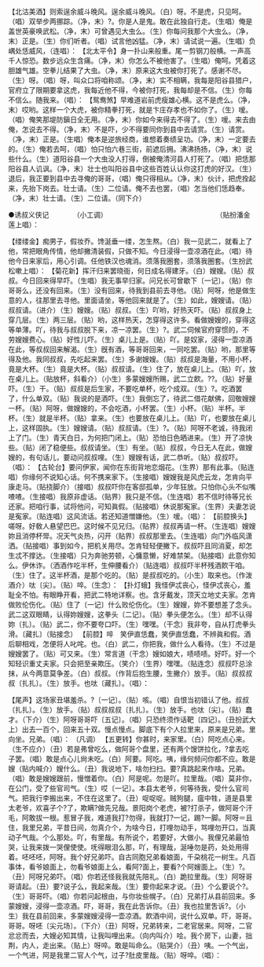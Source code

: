 <!-- { "loadSidebar": true } -->
【北沽美酒】则索逞余威斗晚风。逞余威斗晚风。（白）呀。不是虎，只见呵。（唱）双举步两挪踪。（净，末）?。你是人是鬼。敢在此独自行走。（生唱）俺是盖世英豪唤武松。（净，末）可曾遇见大虫么。（生）你每问我那个大虫么。（净，末）正是。（生）你们听者。（唱）试言他凶猛。（净，末）请试说一遍。（生唱）负嵎处恁威风，（连唱）： 
【北太平令】身一扑山来般重。尾一剪钢刀般横。一声高千人惊恐。数步远众生含痛。（净，末）你怎么不被他害了。（生唱）俺呵。凭着这胆雄气雄。空拳儿结果了大虫。（净，末）原来这大虫被你打死了。感谢不尽。（生）呀。（唱）呀，叫众口将咱称颂。（净，末）实不相瞒，我每是阳谷县猎户，官府立了限期要拿这虎，我每近他不得，今被你打死，我每却是不信。（生）你每不信么。随我来。（唱）： 
【鸳鸯煞】早难道岩前虎瘦雄心横。这不是虎么。（净，末）哎哟。这样一个大虎，被你精拳打死，就是卞庄存孝也不如你了。（生）嗳。（唱）俺笑那堤防鎭日全无用。（净，末）你如今来得去不得了。（生）嗳。来去由俺，怎说去不得。（净，末）不是吓，少不得要同你到县中去请赏。（生）请赏。（净，末）正是。（生唱）俺本是逆旅经商，谁想着奏绩呈功。（净，末）一定要去的。（生）俺若去呵，（唱）怕只怕六巷三街，前遮后拥。沸沸扬扬，（净，末）说些什么。（生）道阳谷县一个大虫没人打得，倒被俺清河县人打死了。（唱）把恁那阳谷县人讥讽。（净，末）壮士也叫阳谷县中这些百姓认认你这打虎的好汉。（生）退后，我正要到县中去寻俺的哥哥，（唱）俺只得相从。（净，末）伙计，把虎拴起来，先抬下岗去。壮士请。（生）二位请。俺不去也罢，（唱）怎当他们恁趋奉。（净，末）壮士请。（生）二位请。（同下介） 

●诱叔义侠记　　　　（小工调）　　　　　　　　　　　　　　　　 
（贴扮潘金莲上唱）： 

【缕缕金】痴男子，假妆乔。馋涎垂一缕，怎生熬。（白）我一见武二，就看上了他，常把眼角传情，他却撇清装假，只做不知。今日浸得一壶凉酒在此。（唱）待他今日来家后，用心引调。任他铁汉也魂消。须落我圈套，须落我圈套。（生扮武松嗽上唱）： 
【菊花新】挥汗归来罢晓衙，何日成名得建牙。（白）嫂嫂。（贴）叔叔。今日回来得早吓。（生唱）我无事早归家。问兄长可曾歇下〔一记〕。（贴）你哥哥么，还没有回来。（生）没有回来，待我到县前去寻他。（贴）阿呀，他是做生意的人，往那里去寻他。里面请坐，等他回来就是了。（生）如此，嫂嫂请。（贴）叔叔请。（进介）（生）嫂嫂。（贴）叔叔。（生）吖哟，好热天吓。（贴）叔叔身上穿几层。（生）两三层。（贴）哟，这样热天，怎穿得这许多。看做嫂嫂的，穿得这等单薄。吖，待我与叔叔脱下来，凉一凉罢。（生）?。武二伺候官府穿惯的，不劳嫂嫂费心。（贴）好性儿吓。（生）桌儿上是。（贴）吖。是奴家，浸得一壶凉酒在此，等叔叔回来解渴。（生）旣有酒，等哥哥回来，一同吃罢。（贴）哟，那里等得及他。我同叔叔，先吃起来罢。（生）多谢嫂嫂。（贴）叔叔是海量，不用小杯，竟是大杯。（生）竟是大杯。（贴）叔叔请。（生）住了，放在桌儿上。（贴）吖，放在桌儿上。（贴放杯，斜看介）（小生）多蒙嫂嫂所赐，武二立飮。??。（贴）好量吓。（生）干。（贴）叔叔是后生家，不要吃单杯，吃个成双。（生）?。吃酒罢了，什么单双。（贴）我说的是酒吓。（生）我倒忘了，待武二借花献佛，回敬嫂嫂一杯。（贴）阿呀，做嫂嫂的，不会吃酒，小杯罢。（生）小杯。（贴）半杯。半杯。（生）就是半杯。（贴）拿来。（生）也要放在桌儿上。（贴）吖，也要放在桌儿上，这样固执。（生）嫂嫂请。（贴）叔叔请。（生）?。（贴）阿呀不老诚，待我闭上了门。（生）青天白日，为何把门闭上。（贴）恐怕日色晒进来。（生）开了凉快些。（贴）闭了稳便些。叔叔请坐。（生）有坐。（贴）叔叔，今日无人在此，做嫂嫂的，有句话儿，要动问叔叔哩。（生）嫂嫂有话，武二恭听。（贴）叔叔吓。（唱）： 
【古轮台】要问伊家，闻你在东街背地恋烟花。（生界）那有此事。（贴连唱）你缘何不说知心话。何不携来家下。（生接唱）嫂嫂我是风虎云龙，怎肯向平康走马。（贴挠脚介）（接唱）叔叔吓你在客邸孤单，少年狂放。只怕你心头不似嘴喳喳。（生接唱）我原非虚话。（贴界）我只是不信。（生连唱）若不信时待等兄长还家。把咱行事，试将他问，可知眞假。（贴接唱）休说那寃家。（生界）夫妻怎说是寃家。（贴连唱）这风流话。若还知道憎嫌他。（生）嗳。（唱）： 
【前腔换头】嗟呀。好敎人悬望巴巴。这时候不见兄归。（贴界）叔叔再请一杯。（生连唱）嫂嫂妳且消停杯斝。况天气炎热，闪开（贴界）叔叔那里去。（生连唱）向门外临风潇洒。（贴接唱）事到如今，把机关用尽。怎肯轻轻便撇下。叔叔吓且同消夏，却怎生忒不撑达。（生接唱）只为奔驰劳顿，心慵意懒，好难禁架。（贴接唱）此意你知么。伊休诈。（洒酒作吃半杯，生伸腰看介）（贴连唱）叔叔吓半杯残酒飮干咱。（生）住了。这半杯酒，是那个吃的。（贴）是叔叔吃的。（小生）取来也。（作泼酒介）呔〔尖〕。（贴）啐。（生念）： 
【扑灯蛾】我怪伊忒丧心，怪伊忒丧心，羞耻全不怕。有眼睁开看，把武二特地详察。也。含牙戴发，顶天立地丈夫家。怎肯做败伦伤化。（贴）住了〔一记〕什么败伦伤化。（生）嫂嫂，妳不要想差了念头。武二这双眼睛，认得妳嫂嫂，这拳头〔二记〕。（贴）拳头便怎么。（生）却不认得妳〔扎〕。（贴）武二，你不要夸口吓。（生）嘿嘿。（干念）我非夸，自从打虎拳头滑。〔藏扎〕（贴接念） 
【前腔】啐　笑伊直恁蠢，笑伊直恁蠢，不辨眞和假。酒后聊相戏，怎便将人叱咤。也。（白）武二，你把我，做什么人看待。（生）不过是嫂嫂罢了。（贴）可又来。（生）常言道（干念）嫂如娘大，啧啧啧。好吓。好一个知轻识重丈夫家。只会把至亲欺压。（笑介）（生界）嘿嘿。（贴连念）叔叔吓总涂抹，从今两意莫争差。（白）叔叔。（作背后抱生腰，生撇介）放手。（贴）叔叔叔叔〔扎扎〕。（生）放手。也呔〔藏扎〕。（唱）： 

【尾声】这场家丑堪羞杀。?〔一记〕。（贴）咳。（唱）自恨当初错认了他。叔叔〔扎扎〕。（生）放手。（贴）叔叔叔叔〔扎扎〕。（生）放手。也呔〔尖〕。（贴）蠢才。（下介）（生）阿呀哥哥吓〔五记〕。（唱）只恐终须作话靶〔四记〕。（丑扮武大上）出去一百个，回来五十双。慢点慢点。脚底下有个人拉里来，原来是兄弟。里向坐。兄弟。（唱）： 
（凡调） 
【五更转】你甚时，来家里。（白）阿吃点心来。（生不应介）（丑）若是弗曾吃么，做阿哥个盘里，还有两个馊饼拉化，?拿去吃子罢。（唱）敢是点心儿尙未吃。（白）阿要。阿吃。咦，缘何频问你都不应。敢是嫂（贴内喊介）嫂什么。（丑）我说地下，啥勿扫扫。要?真跳起来作啥。兄弟。（唱）敢是嫂嫂跟前，慢憎着你。（白）阿是呢。勿是吖。拉里哉。（唱）莫非你，在公门，受了些官司气。（生）哎〔一记〕。本县太老爷，何等待我，受什么官司气。把我行李搬出来，不住在这里了。（丑）哫哫哫。贼狗腿，瘟中牲，道是县里太老爷，欢喜子个?了，欺瞒?做先兄哉。景阳岗个老虎，被?打杀子，做阿哥个汗毛，阿敢拔一根。惹冒子我，难道我打?勿得，我就打?一记，踢?一脚。阿呀＝且住，我里兄弟，平昔日间，勿真介个，为啥今日，打哩勿动手，骂哩勿开口，当真动子气哉。个么那处。吖，有里哉。有所说个，若要好，大做小。我俚兄弟最怕哭，让我来拨一哭俚使使。呒得眼泪么那，吖，有理哉，涎唾勿是药，处处用得着。呸呸呸，阿呀。我个好兄弟吓。自古同胞兄弟看娘面，千朶桃花一树生。凡百事体，看爷娘面上，勿看爷娘面上么，看阿?面上，要看?个阿嫂面上。（生）?。（丑）阿呀兄弟吓。（唱）你若还怪我我就先陪礼。（白）跪拉里哉。（生）阿呀哥哥请起。（丑）要?说子么，我起来哉。（生）要你起来才说。（丑）个么要说个?。（生）哥哥吓。（唱）你若问起根由，与你妆些幌子。（白）兄弟打从县前回来。多蒙嫂嫂，浸得一壶凉酒。吓，哥哥，我在此吿诉你。（丑）我也拉里吿诉?。（小生）我在县前回来，多蒙嫂嫂浸得一壶凉酒。飮酒中间，说什么双单。吓，哥哥。哥哥。呀呸〔尖元场〕。（下介）（丑）阿呀，兄弟转来，二老官居来。阿呀，二官忿忿而去，大嫂必知其情，让我叫哩出来。（向内叫介）哙。我个房下，山妻，拙荆，内人，走出来。（贴上）呀啐。敢是叫命么。（贴哭介）（丑）咦。一个气出，一个气进，阿是我里二官人个气，过子?肚皮里哉。（贴）呀啐。（唱）： 
